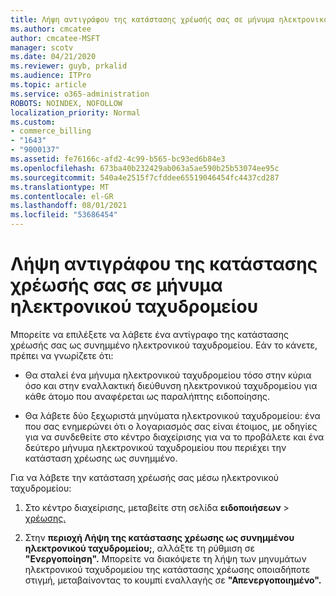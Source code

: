 ```yaml
---
title: Λήψη αντιγράφου της κατάστασης χρέωσής σας σε μήνυμα ηλεκτρονικού ταχυδρομείου
ms.author: cmcatee
author: cmcatee-MSFT
manager: scotv
ms.date: 04/21/2020
ms.reviewer: guyb, prkalid
ms.audience: ITPro
ms.topic: article
ms.service: o365-administration
ROBOTS: NOINDEX, NOFOLLOW
localization_priority: Normal
ms.custom:
- commerce_billing
- "1643"
- "9000137"
ms.assetid: fe76166c-afd2-4c99-b565-bc93ed6b84e3
ms.openlocfilehash: 673ba40b232429ab063a5ae590b25b53074ee95c
ms.sourcegitcommit: 540a4e2515f7cfddee65519046454fc4437cd287
ms.translationtype: MT
ms.contentlocale: el-GR
ms.lasthandoff: 08/01/2021
ms.locfileid: "53686454"
---
```

# <a name="receive-copy-of-your-billing-statement-in-email"></a>Λήψη αντιγράφου της κατάστασης χρέωσής σας σε μήνυμα ηλεκτρονικού ταχυδρομείου

Μπορείτε να επιλέξετε να λάβετε ένα αντίγραφο της κατάστασης χρέωσής σας ως συνημμένο ηλεκτρονικού ταχυδρομείου. Εάν το κάνετε, πρέπει να γνωρίζετε ότι:
  
- Θα σταλεί ένα μήνυμα ηλεκτρονικού ταχυδρομείου τόσο στην κύρια όσο και στην εναλλακτική διεύθυνση ηλεκτρονικού ταχυδρομείου για κάθε άτομο που αναφέρεται ως παραλήπτης ειδοποίησης.

- Θα λάβετε δύο ξεχωριστά μηνύματα ηλεκτρονικού ταχυδρομείου: ένα που σας ενημερώνει ότι ο λογαριασμός σας είναι έτοιμος, με οδηγίες για να συνδεθείτε στο κέντρο διαχείρισης για να το προβάλετε και ένα δεύτερο μήνυμα ηλεκτρονικού ταχυδρομείου που περιέχει την κατάσταση χρέωσης ως συνημμένο.

Για να λάβετε την κατάσταση χρέωσής σας μέσω ηλεκτρονικού ταχυδρομείου:
  
1. Στο κέντρο διαχείρισης, μεταβείτε στη σελίδα **ειδοποιήσεων** \> [χρέωσης.](https://go.microsoft.com/fwlink/p/?linkid=853212)

2. Στην **περιοχή Λήψη της κατάστασης χρέωσης ως συνημμένου ηλεκτρονικού ταχυδρομείου;**, αλλάξτε τη ρύθμιση σε **"Ενεργοποίηση".** Μπορείτε να διακόψετε τη λήψη των μηνυμάτων ηλεκτρονικού ταχυδρομείου της κατάστασης χρέωσης οποιαδήποτε στιγμή, μεταβαίνοντας το κουμπί εναλλαγής σε **"Απενεργοποιημένο".**